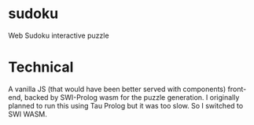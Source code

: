 # sudoku
 Web Sudoku interactive puzzle

# Technical
A vanilla JS (that would have been better served with components) front-end, backed by SWI-Prolog wasm for the puzzle generation.  I originally planned to run this using Tau Prolog but it was too slow.  So I switched to SWI WASM. 
